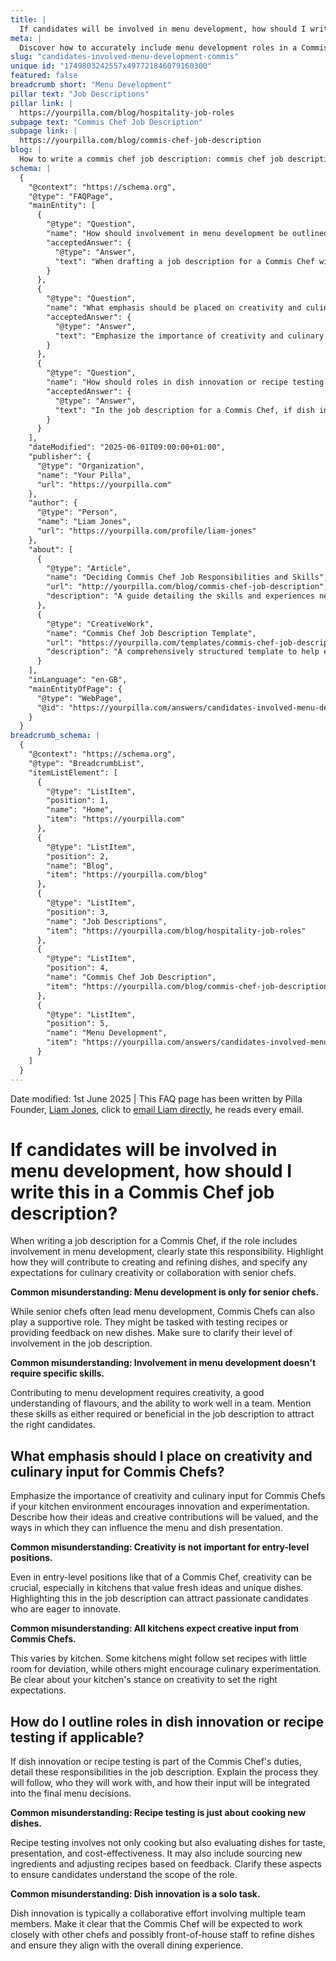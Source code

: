 ```yaml
---
title: |
  If candidates will be involved in menu development, how should I write this in a Commis Chef job description?
meta: |
  Discover how to accurately include menu development roles in a Commis Chef job description, highlighting creativity and collaboration with senior chefs.
slug: "candidates-involved-menu-development-commis"
unique id: "1749803242557x497721846079160300"
featured: false
breadcrumb short: "Menu Development"
pillar text: "Job Descriptions"
pillar link: |
  https://yourpilla.com/blog/hospitality-job-roles
subpage text: "Commis Chef Job Description"
subpage link: |
  https://yourpilla.com/blog/commis-chef-job-description
blog: |
  How to write a commis chef job description: commis chef job description template included.
schema: |
  {
    "@context": "https://schema.org",
    "@type": "FAQPage",
    "mainEntity": [
      {
        "@type": "Question",
        "name": "How should involvement in menu development be outlined in a Commis Chef job description?",
        "acceptedAnswer": {
          "@type": "Answer",
          "text": "When drafting a job description for a Commis Chef with duties in menu development, clearly state this responsibility. Highlight how they will contribute to creating and refining dishes, specifying expectations for culinary creativity and collaboration with senior chefs. Clearly detail the level of involvement expected, and underscore the importance of culinary creativity and teamwork in the role."
        }
      },
      {
        "@type": "Question",
        "name": "What emphasis should be placed on creativity and culinary input for Commis Chefs?",
        "acceptedAnswer": {
          "@type": "Answer",
          "text": "Emphasize the importance of creativity and culinary input for Commis Chefs, especially if your kitchen encourages innovation and experimentation. Describe how their ideas and creative contributions will be valued, detailing how they can influence menu creation and dish presentation. Ensure to communicate the kitchen's stance on creativity clearly to set accurate expectations."
        }
      },
      {
        "@type": "Question",
        "name": "How should roles in dish innovation or recipe testing be outlined for Commis Chefs?",
        "acceptedAnswer": {
          "@type": "Answer",
          "text": "In the job description for a Commis Chef, if dish innovation or recipe testing is part of their responsibilities, detail these duties explicitly. Explain the process they will engage in, who they will collaborate with, and how their input will be integrated into the final menu decisions. It is important to outline that dish innovation is a collaborative effort and describe the interactive nature of this role."
        }
      }
    ],
    "dateModified": "2025-06-01T09:00:00+01:00",
    "publisher": {
      "@type": "Organization",
      "name": "Your Pilla",
      "url": "https://yourpilla.com"
    },
    "author": {
      "@type": "Person",
      "name": "Liam Jones",
      "url": "https://yourpilla.com/profile/liam-jones"
    },
    "about": [
      {
        "@type": "Article",
        "name": "Deciding Commis Chef Job Responsibilities and Skills",
        "url": "http://yourpilla.com/blog/commis-chef-job-description",
        "description": "A guide detailing the skills and experiences needed for Commis Chef roles, helping employers set job responsibilities effectively."
      },
      {
        "@type": "CreativeWork",
        "name": "Commis Chef Job Description Template",
        "url": "https://yourpilla.com/templates/commis-chef-job-description",
        "description": "A comprehensively structured template to help employers create detailed and effective job descriptions for Commis Chef positions."
      }
    ],
    "inLanguage": "en-GB",
    "mainEntityOfPage": {
      "@type": "WebPage",
      "@id": "https://yourpilla.com/answers/candidates-involved-menu-development-commis"
    }
  }
breadcrumb_schema: |
  {
    "@context": "https://schema.org",
    "@type": "BreadcrumbList",
    "itemListElement": [
      {
        "@type": "ListItem",
        "position": 1,
        "name": "Home",
        "item": "https://yourpilla.com"
      },
      {
        "@type": "ListItem",
        "position": 2,
        "name": "Blog",
        "item": "https://yourpilla.com/blog"
      },
      {
        "@type": "ListItem",
        "position": 3,
        "name": "Job Descriptions",
        "item": "https://yourpilla.com/blog/hospitality-job-roles"
      },
      {
        "@type": "ListItem",
        "position": 4,
        "name": "Commis Chef Job Description",
        "item": "https://yourpilla.com/blog/commis-chef-job-description"
      },
      {
        "@type": "ListItem",
        "position": 5,
        "name": "Menu Development",
        "item": "https://yourpilla.com/answers/candidates-involved-menu-development-commis"
      }
    ]
  }
---
```


Date modified: 1st June 2025 | This FAQ page has been written by Pilla Founder, [Liam Jones](https://yourpilla.com/profile/liam-jones), click to [email Liam directly](https://mailto:liam@yourpilla.com), he reads every email.

# If candidates will be involved in menu development, how should I write this in a Commis Chef job description?

When writing a job description for a Commis Chef, if the role includes involvement in menu development, clearly state this responsibility. Highlight how they will contribute to creating and refining dishes, and specify any expectations for culinary creativity or collaboration with senior chefs.

**Common misunderstanding: Menu development is only for senior chefs.**

While senior chefs often lead menu development, Commis Chefs can also play a supportive role. They might be tasked with testing recipes or providing feedback on new dishes. Make sure to clarify their level of involvement in the job description.

**Common misunderstanding: Involvement in menu development doesn't require specific skills.**

Contributing to menu development requires creativity, a good understanding of flavours, and the ability to work well in a team. Mention these skills as either required or beneficial in the job description to attract the right candidates.

## What emphasis should I place on creativity and culinary input for Commis Chefs?

Emphasize the importance of creativity and culinary input for Commis Chefs if your kitchen environment encourages innovation and experimentation. Describe how their ideas and creative contributions will be valued, and the ways in which they can influence the menu and dish presentation.

**Common misunderstanding: Creativity is not important for entry-level positions.**

Even in entry-level positions like that of a Commis Chef, creativity can be crucial, especially in kitchens that value fresh ideas and unique dishes. Highlighting this in the job description can attract passionate candidates who are eager to innovate.

**Common misunderstanding: All kitchens expect creative input from Commis Chefs.**

This varies by kitchen. Some kitchens might follow set recipes with little room for deviation, while others might encourage culinary experimentation. Be clear about your kitchen's stance on creativity to set the right expectations.

## How do I outline roles in dish innovation or recipe testing if applicable?

If dish innovation or recipe testing is part of the Commis Chef's duties, detail these responsibilities in the job description. Explain the process they will follow, who they will work with, and how their input will be integrated into the final menu decisions.

**Common misunderstanding: Recipe testing is just about cooking new dishes.**

Recipe testing involves not only cooking but also evaluating dishes for taste, presentation, and cost-effectiveness. It may also include sourcing new ingredients and adjusting recipes based on feedback. Clarify these aspects to ensure candidates understand the scope of the role.

**Common misunderstanding: Dish innovation is a solo task.**

Dish innovation is typically a collaborative effort involving multiple team members. Make it clear that the Commis Chef will be expected to work closely with other chefs and possibly front-of-house staff to refine dishes and ensure they align with the overall dining experience.